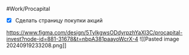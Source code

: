 #Work/Procapital 
- [x] Сделать страницу покупки акций

https://www.figma.com/design/5TylkgwsODdyrpzhYaXl3C/procapital-invest?node-id=881-31678&t=nbpA381paayoWcrX-4
![[Pasted image 20240919233208.png]]